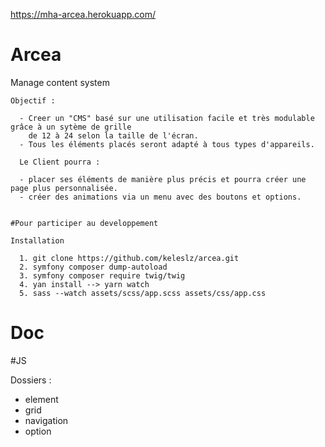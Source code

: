 https://mha-arcea.herokuapp.com/

# Arcea

  Manage content system

    Objectif : 

      - Creer un "CMS" basé sur une utilisation facile et très modulable grâce à un sytème de grille
        de 12 à 24 selon la taille de l'écran. 
      - Tous les éléments placés seront adapté à tous types d'appareils.

      Le Client pourra : 

      - placer ses éléments de manière plus précis et pourra créer une page plus personnalisée.
      - créer des animations via un menu avec des boutons et options.


    #Pour participer au developpement

    Installation

      1. git clone https://github.com/keleslz/arcea.git
      2. symfony composer dump-autoload
      3. symfony composer require twig/twig
      4. yan install --> yarn watch 
      5. sass --watch assets/scss/app.scss assets/css/app.css

# Doc

  #JS

  Dossiers : 
  
  - element
  - grid
  - navigation
  - option

  